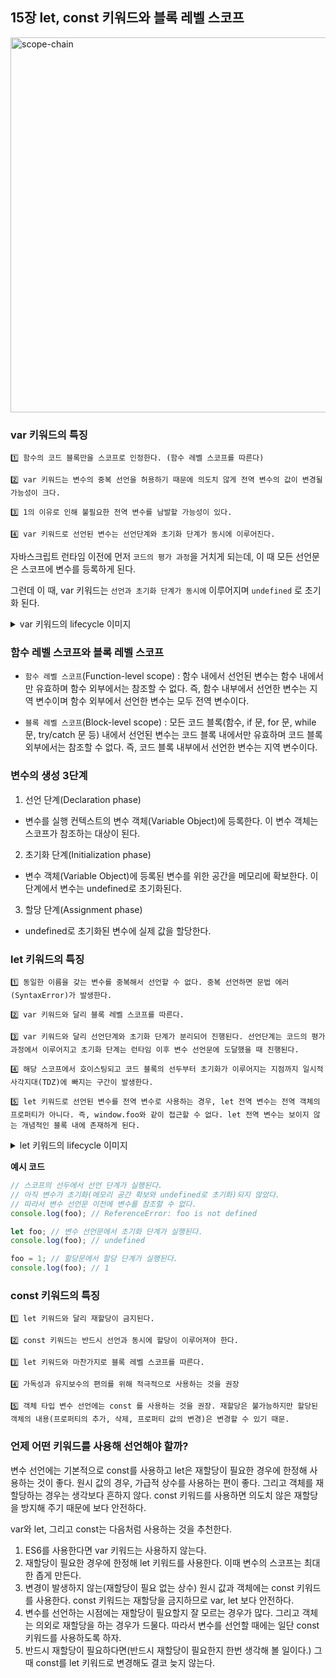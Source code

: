 ## 15장 let, const 키워드와 블록 레벨 스코프

<img src="https://github.com/seolleung2/javascript-deep-dive/assets/69143207/ff074ae4-db9e-4840-8ce1-b09a53cc611c" width="600" alt="scope-chain" />

### var 키워드의 특징
```text
1️⃣ 함수의 코드 블록만을 스코프로 인정한다. (함수 레벨 스코프를 따른다)

2️⃣ var 키워드는 변수의 중복 선언을 허용하기 때문에 의도치 않게 전역 변수의 값이 변경될 가능성이 크다.

3️⃣ 1의 이유로 인해 불필요한 전역 변수를 남발할 가능성이 있다.

4️⃣ var 키워드로 선언된 변수는 선언단계와 초기화 단계가 동시에 이루어진다.
```

자바스크립트 런타임 이전에 먼저 ```코드의 평가 과정```을 거치게 되는데, 이 때 모든 선언문은 스코프에 변수를 등록하게 된다.

그런데 이 때, var 키워드는 ```선언과 초기화 단계가 동시에``` 이루어지며 ```undefined``` 로 초기화 된다.

<details>
  <summary>var 키워드의 lifecycle 이미지</summary>
  <div markdown="1">
    <img src="https://github.com/seolleung2/javascript-deep-dive/assets/69143207/4bcba7da-f149-4f0b-a297-87e6c91be3de" alt="scope-chain" />
  </div>
</details>


### 함수 레벨 스코프와 블록 레벨 스코프
- ```함수 레벨 스코프```(Function-level scope) : 함수 내에서 선언된 변수는 함수 내에서만 유효하며 함수 외부에서는 참조할 수 없다. 즉, 함수 내부에서 선언한 변수는 지역 변수이며 함수 외부에서 선언한 변수는 모두 전역 변수이다.

- ```블록 레벨 스코프```(Block-level scope) : 모든 코드 블록(함수, if 문, for 문, while 문, try/catch 문 등) 내에서 선언된 변수는 코드 블록 내에서만 유효하며 코드 블록 외부에서는 참조할 수 없다. 즉, 코드 블록 내부에서 선언한 변수는 지역 변수이다.

### 변수의 생성 3단계

1. 선언 단계(Declaration phase)
  - 변수를 실행 컨텍스트의 변수 객체(Variable Object)에 등록한다. 이 변수 객체는 스코프가 참조하는 대상이 된다.

2. 초기화 단계(Initialization phase)
  - 변수 객체(Variable Object)에 등록된 변수를 위한 공간을 메모리에 확보한다. 이 단계에서 변수는 undefined로 초기화된다.

3. 할당 단계(Assignment phase)
  - undefined로 초기화된 변수에 실제 값을 할당한다.


### let 키워드의 특징

```text
1️⃣ 동일한 이름을 갖는 변수를 중복해서 선언할 수 없다. 중복 선언하면 문법 에러 (SyntaxError)가 발생한다.

2️⃣ var 키워드와 달리 블록 레벨 스코프를 따른다.

3️⃣ var 키워드와 달리 선언단계와 초기화 단계가 분리되어 진행된다. 선언단계는 코드의 평가 과정에서 이루어지고 초기화 단계는 런타임 이후 변수 선언문에 도달했을 때 진행된다.

4️⃣ 해당 스코프에서 호이스팅되고 코드 블록의 선두부터 초기화가 이루어지는 지점까지 일시적 사각지대(TDZ)에 빠지는 구간이 발생한다.

5️⃣ let 키워드로 선언된 변수를 전역 변수로 사용하는 경우, let 전역 변수는 전역 객체의 프로퍼티가 아니다. 즉, window.foo와 같이 접근할 수 없다. let 전역 변수는 보이지 않는 개념적인 블록 내에 존재하게 된다.
```

<details>
  <summary>let 키워드의 lifecycle 이미지</summary>
  <div markdown="1">
    <img src="https://github.com/seolleung2/javascript-deep-dive/assets/69143207/a47a304f-ce40-4a24-a38d-131461e21f57" alt="scope-chain" />
  </div>
</details>

**예시 코드**
  ```javascript
  // 스코프의 선두에서 선언 단계가 실행된다.
  // 아직 변수가 초기화(메모리 공간 확보와 undefined로 초기화)되지 않았다.
  // 따라서 변수 선언문 이전에 변수를 참조할 수 없다.
  console.log(foo); // ReferenceError: foo is not defined
  
  let foo; // 변수 선언문에서 초기화 단계가 실행된다.
  console.log(foo); // undefined
  
  foo = 1; // 할당문에서 할당 단계가 실행된다.
  console.log(foo); // 1
  ```

### const 키워드의 특징

```text
1️⃣ let 키워드와 달리 재할당이 금지된다.

2️⃣ const 키워드는 반드시 선언과 동시에 할당이 이루어져야 한다.

3️⃣ let 키워드와 마찬가지로 블록 레벨 스코프를 따른다.

4️⃣ 가독성과 유지보수의 편의를 위해 적극적으로 사용하는 것을 권장

5️⃣ 객체 타입 변수 선언에는 const 를 사용하는 것을 권장. 재할당은 불가능하지만 할당된 객체의 내용(프로퍼티의 추가, 삭제, 프로퍼티 값의 변경)은 변경할 수 있기 때문.
```

### 언제 어떤 키워드를 사용해 선언해야 할까?

변수 선언에는 기본적으로 const를 사용하고 let은 재할당이 필요한 경우에 한정해 사용하는 것이 좋다. 원시 값의 경우, 가급적 상수를 사용하는 편이 좋다. 그리고 객체를 재할당하는 경우는 생각보다 흔하지 않다. const 키워드를 사용하면 의도치 않은 재할당을 방지해 주기 때문에 보다 안전하다.

var와 let, 그리고 const는 다음처럼 사용하는 것을 추천한다.

1. ES6를 사용한다면 var 키워드는 사용하지 않는다.
2. 재할당이 필요한 경우에 한정해 let 키워드를 사용한다. 이때 변수의 스코프는 최대한 좁게 만든다.
3. 변경이 발생하지 않는(재할당이 필요 없는 상수) 원시 값과 객체에는 const 키워드를 사용한다. const 키워드는 재할당을 금지하므로 var, let 보다 안전하다.
4. 변수를 선언하는 시점에는 재할당이 필요할지 잘 모르는 경우가 많다. 그리고 객체는 의외로 재할당을 하는 경우가 드물다. 따라서 변수를 선언할 때에는 일단 const 키워드를 사용하도록 하자.
5. 반드시 재할당이 필요하다면(반드시 재할당이 필요한지 한번 생각해 볼 일이다.) 그때 const를 let 키워드로 변경해도 결코 늦지 않는다.






















